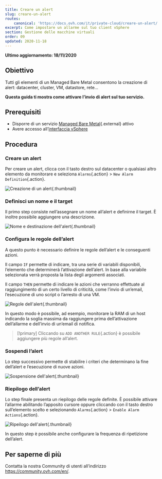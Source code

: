 ```yaml
---
title: Creare un alert
slug: creare-un-alert
routes:
    canonical: 'https://docs.ovh.com/it/private-cloud/creare-un-alert/'
excerpt: Come impostare un allarme sul tuo client vSphere
section: Gestione delle macchine virtuali
order: 09
updated: 2020-11-18
---
```


**Ultimo aggiornamento: 18/11/2020**

## Obiettivo

Tutti gli elementi di un Managed Bare Metal consentono la creazione di alert: datacenter, cluster, VM, datastore, rete...

**Questa guida ti mostra come attivare l’invio di alert sul tuo servizio.**

## Prerequisiti

- Disporre di un servizio [Managed Bare Metal](https://www.ovhcloud.com/it/managed-bare-metal/){.external} attivo
- Avere accesso all’[interfaccia vSphere](../connessione-interfaccia-vsphere/)

## Procedura

### Creare un alert

Per creare un alert, clicca con il tasto destro sul datacenter o qualsiasi altro elemento da monitorare e seleziona `Alarms`{.action} > `New Alarm Definition`{.action}.

![Creazione di un alert](images/alarms01.png){.thumbnail}

### Definisci un nome e il target

Il primo step consiste nell’assegnare un nome all’alert e definirne il target. È inoltre possibile aggiungere una descrizione.

![Nome e destinazione dell'alert](images/alarms02.png){.thumbnail}

### Configura le regole dell’alert

A questo punto è necessario definire le regole dell’alert e le conseguenti azioni.

Il campo `IF` permette di indicare, tra una serie di variabili disponibili, l’elemento che determinerà l’attivazione dell’alert. In base alla variabile selezionata verrà proposta la lista degli argomenti associati.

Il campo `THEN` permette di indicare le azioni che verranno effettuate al raggiungimento di un certo livello di criticità, come l’invio di un’email, l’esecuzione di uno script o l’arresto di una VM.

![Regole dell'alert](images/alarms03.png){.thumbnail}

In questo modo è possibile, ad esempio, monitorare la RAM di un host indicando la soglia massima da raggiungere prima dell’attivazione dell’allarme e dell’invio di un’email di notifica.

>[!primary]
> Cliccando su `ADD ANOTHER RULE`{.action} è possibile aggiungere più regole all’alert.
>

### Sospendi l’alert

Lo step successivo permette di stabilire i criteri che determinano la fine dell’alert e l’esecuzione di nuove azioni.

![Sospensione dell'alert](images/alarms04.png){.thumbnail}

### Riepilogo dell’alert

Lo step finale presenta un riepilogo delle regole definite. È possibile attivare l’allarme abilitando l’apposito cursore oppure cliccando con il tasto destro sull’elemento scelto e selezionando `Alarms`{.action} > `Enable Alarm Actions`{.action}.

![Ripeilogo dell'alert](images/alarms05.png){.thumbnail}

In questo step è possibile anche configurare la frequenza di ripetizione dell’alert.


## Per saperne di più

Contatta la nostra Community di utenti all’indirizzo <https://community.ovh.com/en/>.
